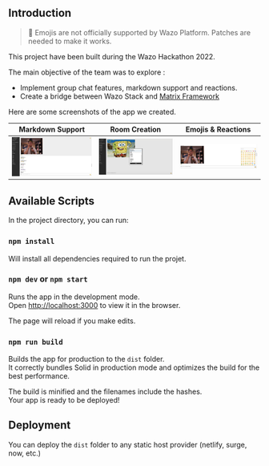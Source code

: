 ## Introduction

> 🔔 Emojis are not officially supported by Wazo Platform. Patches are needed to make it works.

This project have been built during the Wazo Hackathon 2022.

The main objective of the team was to explore :
- Implement group chat features, markdown support and reactions.
- Create a bridge between Wazo Stack and [Matrix Framework](https://github.com/matrix-org)

Here are some screenshots of the app we created.

| Markdown Support | Room Creation | Emojis & Reactions |
|---|---|---|
| ![](./readme/channel-markdown.jpg) | ![](./readme/create-room.jpg) | ![](./readme//emoji-picker.jpg) |


## Available Scripts

In the project directory, you can run:

### `npm install`

Will install all dependencies required to run the projet.

### `npm dev` or `npm start`

Runs the app in the development mode.<br>
Open [http://localhost:3000](http://localhost:3000) to view it in the browser.

The page will reload if you make edits.<br>

### `npm run build`

Builds the app for production to the `dist` folder.<br>
It correctly bundles Solid in production mode and optimizes the build for the best performance.

The build is minified and the filenames include the hashes.<br>
Your app is ready to be deployed!

## Deployment

You can deploy the `dist` folder to any static host provider (netlify, surge, now, etc.)

